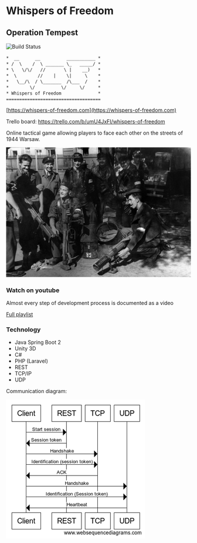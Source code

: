 # Whispers of Freedom

## Operation Tempest

![Build Status](https://travis-ci.com/ArchangelDesign/WhispersOfFreedom.svg?branch=master)

```(bash)
*  __      __          ___________ *
* /  \    /  \ _______ \_   _____/ *
* \   \/\/   //       \ |    __)   *
*  \        //    |    \|     \    *
*   \__/\  / \_______  /\___  /    *
*        \/          \/     \/     *
* Whispers of Freedom              *
====================================
```

[https://whispers-of-freedom.com](https://whispers-of-freedom.com)

Trello board: https://trello.com/b/umU4JxFI/whispers-of-freedom

Online tactical game allowing players to face each other on the streets of 1944 Warsaw.

![alt text](https://github.com/ArchangelDesign/WhispersOfFreedom/blob/master/__admin/public/img/Warsaw_Uprising_-_Baon_Czata_with_PIAT_guns.jpg)

### Watch on youtube

Almost every step of development process is documented as a video

[Full playlist](https://www.youtube.com/playlist?list=PLbaAAg7kQaeGxsT3mtIoBC3eHiZrf86BW)

### Technology

- Java Spring Boot 2
- Unity 3D
- C#
- PHP (Laravel)
- REST
- TCP/IP
- UDP

Communication diagram:

![alt text](https://github.com/ArchangelDesign/WhispersOfFreedom/blob/master/__website/img/WOF-communication.png)